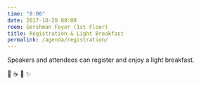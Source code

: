 ```yaml
---
time: "8:00"
date: 2017-10-28 08:00
room: Gershman Foyer (1st Floor)
title: Registration & Light Breakfast
permalink: /agenda/registration/
---
```


Speakers and attendees can register and enjoy a light breakfast.

:wave: :coffee: :doughnut: :sparkles:
